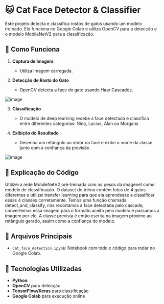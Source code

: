 # 🐱 Cat Face Detector & Classifier

Este projeto detecta e classifica rostos de gatos usando um modelo treinado. Ele funciona no Google Colab e utiliza OpenCV para a detecção e o modelo MobileNetV2 para a classificação.

## 🔹 Como Funciona
1. **Captura de Imagem**
   - Utiliza Imagem carregada.

2. **Detecção de Rosto do Gato**
   - OpenCV detecta a face do gato usando Haar Cascades.
   
![image](https://github.com/user-attachments/assets/a929b971-2a34-41bd-805a-15385f33a221)


3. **Classificação**
   - O modelo de deep learning recebe a face detectada e classifica entre diferentes categorias: Nina, Lucius, Alan ou Morgana

4. **Exibição do Resultado**
   - Desenha um retângulo ao redor da face e exibe o nome da classe junto com a confiança da previsão.

![image](https://github.com/user-attachments/assets/a64fa0e0-8ce7-4986-943c-dd5804007d85)


## 📝 Explicação do Código
Utilizei a rede MobileNetV2 pré-treinada com os pesos da imagenet como modelo de classificação.
O dataset de treino contém fotos de 4 gatos diferentes e utilizei transfer learning para que ela aprendesse a classificar essas 4 classes corretamente.
Temos uma função chamada detect_and_classify, nós recortamos a face detectada pelo cascade, convertemos essa imagem para o formato aceito pelo modelo e passamos a imagem por ele. A classe prevista é então escrita na imagem próximo ao retângulo gerado, assim como a confiança do modelo.



## 📂 Arquivos Principais
- `Cat_face_detection.ipynb`: Notebook com todo o código para rodar no Google Colab.

## 🚀 Tecnologias Utilizadas
- **Python**
- **OpenCV** para detecção
- **TensorFlow/Keras** para classificação
- **Google Colab** para execução online

